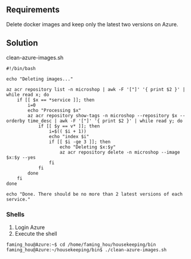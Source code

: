 ##  Requirements

Delete docker images and keep only the latest two versions on Azure.

## Solution

clean-azure-images.sh

```
#!/bin/bash

echo "Deleting images..."

az acr repository list -n microshop | awk -F '["]' '{ print $2 }' | while read x; do
    if [[ $x == *service ]]; then    
        i=0
        echo "Processing $x"
        az acr repository show-tags -n microshop --repository $x --orderby time_desc | awk -F '["]' '{ print $2 }' | while read y; do
            if [[ $y == v* ]]; then
                i=$(( $i + 1))
                echo "index $i"
                if [[ $i -ge 3 ]]; then
                    echo "Deleting $x:$y"
                    az acr repository delete -n microshop --image $x:$y --yes
                fi
            fi            
        done
    fi    
done

echo "Done. There should be no more than 2 latest versions of each service."
```

### Shells

1. Login Azure
2. Execute the shell
```cons
faming_hou@Azure:~$ cd /home/faming_hou/housekeeping/bin
faming_hou@Azure:~/housekeeping/bin$ ./clean-azure-images.sh
```

